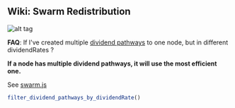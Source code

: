 ## Wiki: Swarm Redistribution


![alt tag](http://i.imgur.com/TNwsT37.png)


<b>FAQ</b>: If I've created multiple <a href="https://www.youtube.com/watch?v=bxyjt2T_nLQ">dividend pathways</a> to one node, but in different dividendRates ?

<b>If a node has multiple dividend pathways, it will use the most efficient one. </b>

See <a href="https://github.com/p2p-safety-net-co-op-dividend-scheme/server/blob/master/docs/swarm.js">swarm.js</a>
```js
filter_dividend_pathways_by_dividendRate()
```
